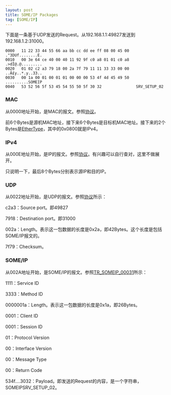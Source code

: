```yaml
---
layout: post
title: SOME/IP Packages
tag: [SOME/IP]
---
```



下面是一条基于UDP发送的Request。从192.168.1.1:49827发送到192.168.1.2:31000。

<!--break-->
```plant
0000   11 22 33 44 55 66 aa bb cc dd ee ff 08 00 45 00   ."3DUf........E.
0010   00 3e 64 ce 40 00 40 11 92 9f c0 a8 01 01 c0 a8   .>dÎ@.@.........
0020   01 02 c2 a3 79 18 00 2a 7f 79 11 11 33 33 00 00   ..Â£y..*.y..33..
0030   00 1a 00 01 00 01 01 00 00 00 53 4f 4d 45 49 50   ..........SOMEIP
0040   53 52 56 5f 53 45 54 55 50 5f 30 32               SRV_SETUP_02
```



### MAC

从0000地址开始，是MAC的报文。参照[协议](https://en.wikipedia.org/wiki/Ethernet_frame#Ethernet_II)。

前6个Bytes是源机MAC地址，接下来6个Bytes是目标机MAC地址。接下来的2个Bytes是[EtherType](https://en.wikipedia.org/wiki/EtherType#Examples)，其中的0x0800就是IPv4。

### IPv4

从000E地址开始，是IP的报文。参照[协议](https://en.wikipedia.org/wiki/IPv4#Header)。有兴趣可以自行查对，这里不做展开。

只说明一下，最后8个Bytes分别表示源IP和目的IP。

### UDP

从0022地址开始，是UDP的报文。参照[协议](https://en.wikipedia.org/wiki/User_Datagram_Protocol#Packet_structure)所示：

c2a3：Source port。即49827

7918：Destination port。即31000

002a：Length。表示这一包数据的长度是0x2a，即42Bytes。这个长度是包括SOME/IP报文的。

7f79：Checksum。

### SOME/IP

从002A地址开始，是SOME/IP的报文。参照[TR_SOMEIP_00031](http://www.some-ip.com/papers/cache/AUTOSAR_TR_SomeIpExample_4.2.1.pdf)所示：

1111：Service ID

3333：Method ID

0000001a：Length。表示这一包数据的长度是0x1a，即26Bytes。

0001：Client ID

0001：Session ID

01：Protocol Version

00：Interface Version

00：Message Type

00：Return Code

534f....3032：Payload。即发送的Request的内容，是一个字符串，SOMEIPSRV_SETUP_02。




